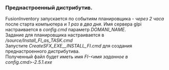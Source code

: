 ### Преднастроенный дистрибутив.  
FusionInventory запускается по событиям планировщика - *через 2 часа* после старта компьютера и *1 раз в два дня*.
Имя сервера glpi настраивается в _config.cmd_ параметр _DOMANI_NAME_.  
Задание для планировщика настраивается в _/source/Install_FI_as_TASK.cmd_  
Запустите _CreateSFX_EXE__INSTALL_FI.cmd_ для создания преднастроенного дистрибутива.  
Полученный файл будет иметь имя _FI-<имя заданное в *config.cmd*>-2.5.1.exe_
